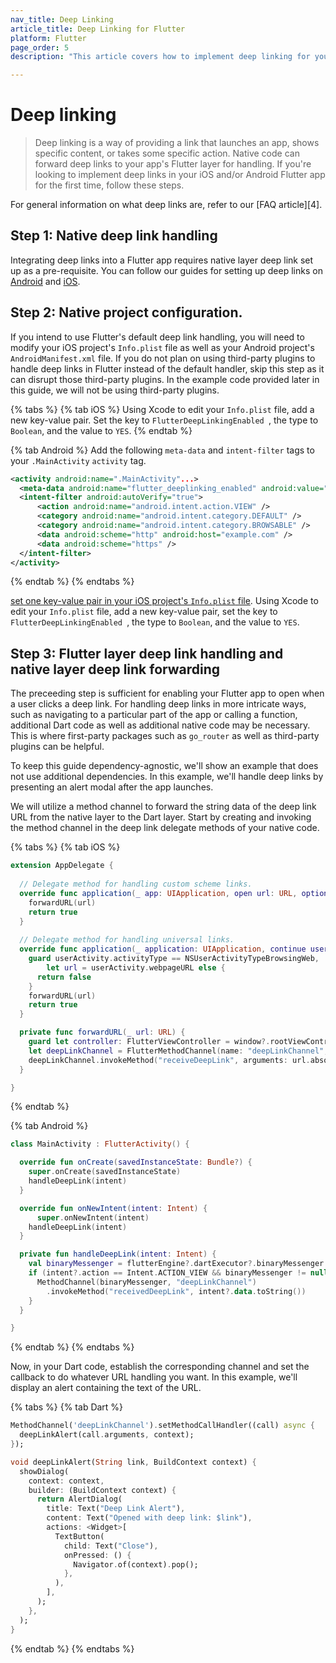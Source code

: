 ```yaml
---
nav_title: Deep Linking
article_title: Deep Linking for Flutter
platform: Flutter
page_order: 5
description: "This article covers how to implement deep linking for your Flutter apps on Android and iOS."

---
```


# Deep linking

> Deep linking is a way of providing a link that launches an app, shows specific content, or takes some specific action. Native code can forward deep links to your app's Flutter layer for handling. If you're looking to implement deep links in your iOS and/or Android Flutter app for the first time, follow these steps.

For general information on what deep links are, refer to our [FAQ article][4]. 

## Step 1: Native deep link handling

Integrating deep links into a Flutter app requires native layer deep link set up as a pre-requisite. You can follow our guides for setting up deep links on [Android]({{site.baseurl}}/developer_guide/platform_integration_guides/android/advanced_use_cases/deep_linking/) and [iOS]({{site.baseurl}}/developer_guide/platform_integration_guides/swift/advanced_use_cases/linking/).

## Step 2: Native project configuration.

If you intend to use Flutter's default deep link handling, you will need to modify your iOS project's `Info.plist` file as well as your Android project's `AndroidManifest.xml` file. If you do not plan on using third-party plugins to handle deep links in Flutter instead of the default handler, skip this step as it can disrupt those third-party plugins. In the example code provided later in this guide, we will not be using third-party plugins.

{% tabs %}
{% tab iOS %}
Using Xcode to edit your `Info.plist` file, add a new key-value pair. Set the key to `FlutterDeepLinkingEnabled `, the type to `Boolean`, and the value to `YES`.
{% endtab %}

{% tab Android %}
Add the following `meta-data` and `intent-filter` tags to your `.MainActivity` `activity` tag.

```xml
<activity android:name=".MainActivity"...>
  <meta-data android:name="flutter_deeplinking_enabled" android:value="true" />
  <intent-filter android:autoVerify="true">
      <action android:name="android.intent.action.VIEW" />
      <category android:name="android.intent.category.DEFAULT" />
      <category android:name="android.intent.category.BROWSABLE" />
      <data android:scheme="http" android:host="example.com" />
      <data android:scheme="https" />
  </intent-filter>
</activity>
```
{% endtab %}
{% endtabs %}

 [set one key-value pair in your iOS project's `Info.plist` file](https://docs.flutter.dev/cookbook/navigation/set-up-universal-links#2-adjust-ios-build-settings). Using Xcode to edit your `Info.plist` file, add a new key-value pair, set the key to `FlutterDeepLinkingEnabled `, the type to `Boolean`, and the value to `YES`.


## Step 3: Flutter layer deep link handling and native layer deep link forwarding

The preceeding step is sufficient for enabling your Flutter app to open when a user clicks a deep link. For handling deep links in more intricate ways, such as navigating to a particular part of the app or calling a function, additional Dart code as well as additional native code may be necessary. This is where first-party packages such as `go_router` as well as third-party plugins can be helpful.

To keep this guide dependency-agnostic, we'll show an example that does not use additional dependencies. In this example, we'll handle deep links by presenting an alert modal after the app launches.

We will utilize a method channel to forward the string data of the deep link URL from the native layer to the Dart layer. Start by creating and invoking the method channel in the deep link delegate methods of your native code.

{% tabs %}
{% tab iOS %}

```swift
extension AppDelegate {
  
  // Delegate method for handling custom scheme links.
  override func application(_ app: UIApplication, open url: URL, options: [UIApplication.OpenURLOptionsKey : Any] = [:]) -> Bool {
    forwardURL(url)
    return true
  }
  
  // Delegate method for handling universal links.
  override func application(_ application: UIApplication, continue userActivity: NSUserActivity, restorationHandler: @escaping ([UIUserActivityRestoring]?) -> Void) -> Bool {
    guard userActivity.activityType == NSUserActivityTypeBrowsingWeb,
        let url = userActivity.webpageURL else {
      return false
    }
    forwardURL(url)
    return true
  }

  private func forwardURL(_ url: URL) {
    guard let controller: FlutterViewController = window?.rootViewController as? FlutterViewController else { return }
    let deepLinkChannel = FlutterMethodChannel(name: "deepLinkChannel", binaryMessenger: controller.binaryMessenger)
    deepLinkChannel.invokeMethod("receiveDeepLink", arguments: url.absoluteString)
  }

}
```

{% endtab %}

{% tab Android %}
```kotlin
class MainActivity : FlutterActivity() {

  override fun onCreate(savedInstanceState: Bundle?) {
    super.onCreate(savedInstanceState)
    handleDeepLink(intent)
  }

  override fun onNewIntent(intent: Intent) {
      super.onNewIntent(intent)
    handleDeepLink(intent)
  }

  private fun handleDeepLink(intent: Intent) {
    val binaryMessenger = flutterEngine?.dartExecutor?.binaryMessenger
    if (intent?.action == Intent.ACTION_VIEW && binaryMessenger != null) {
      MethodChannel(binaryMessenger, "deepLinkChannel")
        .invokeMethod("receivedDeepLink", intent?.data.toString())
    }
  }

}
```

{% endtab %}
{% endtabs %}

Now, in your Dart code, establish the corresponding channel and set the callback to do whatever URL handling you want. In this example, we'll display an alert containing the text of the URL.

{% tabs %}
{% tab Dart %}

```dart
MethodChannel('deepLinkChannel').setMethodCallHandler((call) async {
  deepLinkAlert(call.arguments, context);
});

void deepLinkAlert(String link, BuildContext context) {
  showDialog(
    context: context,
    builder: (BuildContext context) {
      return AlertDialog(
        title: Text("Deep Link Alert"),
        content: Text("Opened with deep link: $link"),
        actions: <Widget>[
          TextButton(
            child: Text("Close"),
            onPressed: () {
              Navigator.of(context).pop();
            },
          ),
        ],
      );
    },
  );
}

```

{% endtab %}
{% endtabs %}